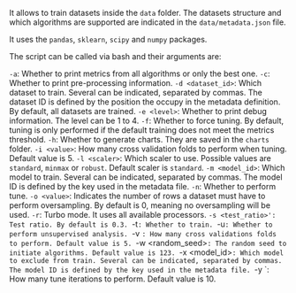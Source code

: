 It allows to train datasets inside the `data` folder. The datasets structure and which algorithms are supported are indicated in the `data/metadata.json` file.

It uses the `pandas`, `sklearn`, `scipy` and `numpy` packages.

The script can be called via bash and their arguments are:

`-a`: Whether to print metrics from all algorithms or only the best one.
`-c`: Whether to print pre-processing information.
`-d <dataset_id>`: Which dataset to train. Several can be indicated, separated by commas. The dataset ID is defined by the position the occupy in the metadata definition. By default, all datasets are trained.
`-e <level>`: Whether to print debug information. The level can be 1 to 4.
`-f`: Whether to force tuning. By default, tuning is only performed if the default training does not meet the metrics threshold.
`-h`: Whether to generate charts. They are saved in the `charts` folder.
`-i <value>`: How many cross validation folds to perform when tuning. Default value is 5.
`-l <scaler>`: Which scaler to use. Possible values are `standard`, `minmax` or `robust`. Default scaler is `standard`.
`-m <model_id>`: Which model to train. Several can be indicated, separated by commas. The model ID is defined by the key used in the metadata file.
`-n`: Whether to perform tune.
`-o <value>`: Indicates the number of rows a dataset must have to perform oversampling. By default is 0, meaning no oversampling will be used.
`-r`: Turbo mode. It uses all available processors.
`-s <test_ratio>': Test ratio. By default is 0.3.
`-t`: Whether to train.
`-u`: Whether to perform unsupervised analysis.
`-v <value>`: How many cross validations folds to perform. Default value is 5.
`-w <random_seed>`: The random seed to initiate algorithms. Default value is 123.
`-x <model_id>`: Which model to exclude from train. Several can be indicated, separated by commas. The model ID is defined by the key used in the metadata file.
`-y <value>`: How many tune iterations to perform. Default value is 10.
